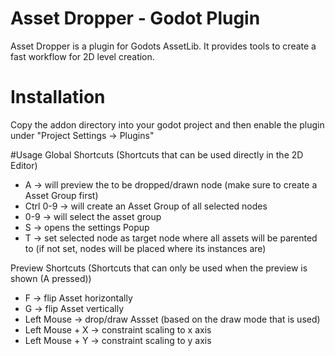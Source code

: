 # Asset Dropper - Godot Plugin
Asset Dropper is a plugin for Godots AssetLib. It provides tools to create a fast workflow for 2D level creation.

# Installation
Copy the addon directory into your godot project and then enable the plugin under "Project Settings -> Plugins"

#Usage
Global Shortcuts (Shortcuts that can be used directly in the 2D Editor)
 - A -> will preview the to be dropped/drawn node (make sure to create a Asset Group first)
 - Ctrl 0-9 -> will create an Asset Group of all selected nodes
 - 0-9 -> will select the asset group
 - S -> opens the settings Popup
 - T -> set selected node as target node where all assets will be parented to (if not set, nodes will be placed where its instances are)
 
Preview Shortcuts (Shortcuts that can only be used when the preview is shown (A pressed))
 - F -> flip Asset horizontally
 - G -> flip Asset vertically
 - Left Mouse -> drop/draw Assset (based on the draw mode that is used)
 - Left Mouse + X -> constraint scaling to x axis
 - Left Mouse + Y -> constraint scaling to y axis
 